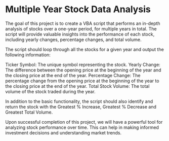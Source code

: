 
# Multiple Year Stock Data Analysis

The goal of this project is to create a VBA script that performs an in-depth analysis of stocks over a one-year period, for multiple years in total. The script will provide valuable insights into the performance of each stock, including yearly changes, percentage changes, and total volume.

The script should loop through all the stocks for a given year and output the following information:

Ticker Symbol: The unique symbol representing the stock.
Yearly Change: The difference between the opening price at the beginning of the year and the closing price at the end of the year.
Percentage Change: The percentage change from the opening price at the beginning of the year to the closing price at the end of the year.
Total Stock Volume: The total volume of the stock traded during the year.

In addition to the basic functionality, the script should also identify and return the stock with the Greatest % Increase, Greatest % Decrease and Greatest Total Volume.

Upon successful completion of this project, we will have a powerful tool for analyzing stock performance over time. This can help in making informed investment decisions and understanding market trends.


